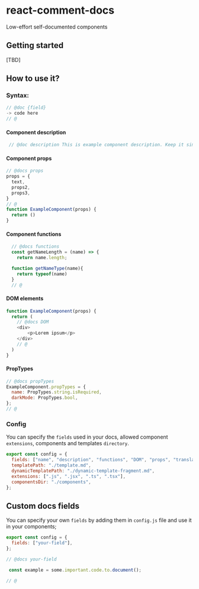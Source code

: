 # react-comment-docs

Low-effort self-documented components

## Getting started

[TBD]

## How to use it? 

### Syntax:

```javascript
// @doc {field}
-> code here
// @ 
```
#### Component description
```javascript
 // @doc description This is example component description. Keep it simple and easy to understand, try to describe all the component logic. @
```

#### Component props
```javascript
// @docs props
props = { 
  text,
  props2,
  props3,
}
// @
function ExampleComponent(props) {
  return ()
}
```


#### Component functions 
```javascript
  // @docs functions
  const getNameLength = (name) => {
    return name.length;

  function getNameType(name){
    return typeof(name)  
  }
  // @
```

#### DOM elements
```javascript
function ExampleComponent(props) {
  return (
    // @docs DOM
    <div>
        <p>Lorem ipsum</p>
    </div>
    // @
  )
}
```

#### PropTypes
```javascript
// @docs propTypes
ExampleComponent.propTypes = {
  name: PropTypes.string.isRequired,
  darkMode: PropTypes.bool,
};
// @
```

### Config 
You can specify the `fields` used in your docs, allowed component `extensions`, components and templates `directory`.
```javascript
export const config = {
  fields: ["name", "description", "functions", "DOM", "props", "translation"],
  templatePath: "./template.md",
  dynamicTemplatePath: "./dynamic-template-fragment.md",
  extensions: [".js", ".jsx", ".ts", ".tsx"],
  componentsDir: "./components",
};

```

## Custom docs fields
You can specify your own `fields` by adding them in `config.js` file and use it in your components; 
```javascript
export const config = {
  fields: ["your-field"],
};
```
```javascript
// @docs your-field

 const example = some.important.code.to.document();

// @
```

